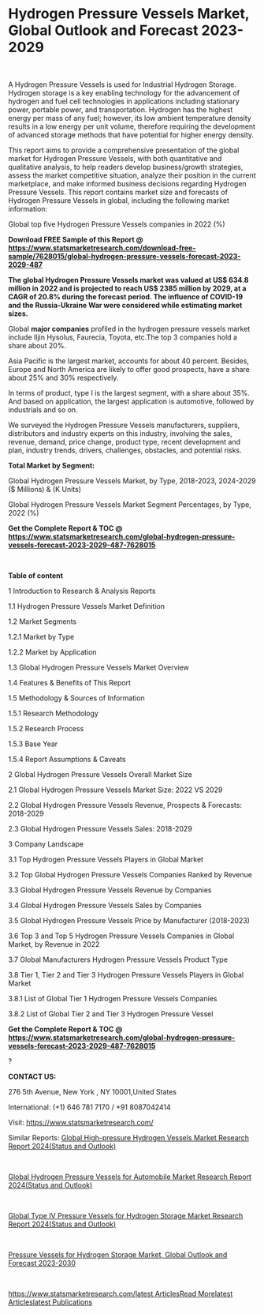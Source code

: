 <h1>Hydrogen Pressure Vessels Market, Global Outlook and Forecast 2023-2029</h1><br/><p>A Hydrogen Pressure Vessels is used for Industrial Hydrogen Storage. Hydrogen storage is a key enabling technology for the advancement of hydrogen and fuel cell technologies in applications including stationary power, portable power, and transportation. Hydrogen has the highest energy per mass of any fuel; however, its low ambient temperature density results in a low energy per unit volume, therefore requiring the development of advanced storage methods that have potential for higher energy density.</p>
 
 
 
 <p>This report aims to provide a comprehensive presentation of the global market for Hydrogen Pressure Vessels, with both quantitative and qualitative analysis, to help readers develop business/growth strategies, assess the market competitive situation, analyze their position in the current marketplace, and make informed business decisions regarding Hydrogen Pressure Vessels. This report contains market size and forecasts of Hydrogen Pressure Vessels in global, including the following market information:</p>
 
 
 
 <p>Global top five Hydrogen Pressure Vessels companies in 2022 (%)</p>
 
 
 
 <p><strong>Download FREE Sample of this Report @ <a href="https://www.statsmarketresearch.com/download-free-sample/7628015/global-hydrogen-pressure-vessels-forecast-2023-2029-487">https://www.statsmarketresearch.com/download-free-sample/7628015/global-hydrogen-pressure-vessels-forecast-2023-2029-487</a></strong></p>
 
 
 
 <p><strong>The global Hydrogen Pressure Vessels market was valued at US$ 634.8 million in 2022 and is projected to reach US$ 2385 million by 2029, at a <strong>CAGR</strong> of 20.8% during the forecast period. The influence of COVID-19 and the Russia-Ukraine War were considered while estimating market sizes.</strong></p>
 
 
 
 <p>Global <strong>major companies</strong> profiled in the hydrogen pressure vessels market include Iljin Hysolus, Faurecia, Toyota, etc.The top 3 companies hold a share about 20%.</p>
 
 
 
 <p>Asia Pacific is the largest market, accounts for about 40 percent. Besides, Europe and North America are likely to offer good prospects, have a share about 25% and 30% respectively.</p>
 
 
 
 <p>In terms of product, type I is the largest segment, with a share about 35%. And based on application, the largest application is automotive, followed by industrials and so on.</p>
 
 
 
 <p>We surveyed the Hydrogen Pressure Vessels manufacturers, suppliers, distributors and industry experts on this industry, involving the sales, revenue, demand, price change, product type, recent development and plan, industry trends, drivers, challenges, obstacles, and potential risks.</p>
 
 
 
 <p><strong>Total Market by Segment:</strong></p>
 
 
 
 <p>Global Hydrogen Pressure Vessels Market, by Type, 2018-2023, 2024-2029 ($ Millions) & (K Units)</p>
 
 
 
 <p>Global Hydrogen Pressure Vessels Market Segment Percentages, by Type, 2022 (%)</p>
 
 
 
 <div><b>Get the Complete Report & TOC @ <a href="https://www.statsmarketresearch.com/global-hydrogen-pressure-vessels-forecast-2023-2029-487-7628015">https://www.statsmarketresearch.com/global-hydrogen-pressure-vessels-forecast-2023-2029-487-7628015</a></b></div>
 
 
 
 <p><br />
 
 <b>Table of content</b></p>
 
 
 
 <p>1 Introduction to Research & Analysis Reports<br />
 
 1.1 Hydrogen Pressure Vessels Market Definition<br />
 
 1.2 Market Segments<br />
 
 1.2.1 Market by Type<br />
 
 1.2.2 Market by Application<br />
 
 1.3 Global Hydrogen Pressure Vessels Market Overview<br />
 
 1.4 Features & Benefits of This Report<br />
 
 1.5 Methodology & Sources of Information<br />
 
 1.5.1 Research Methodology<br />
 
 1.5.2 Research Process<br />
 
 1.5.3 Base Year<br />
 
 1.5.4 Report Assumptions & Caveats<br />
 
 2 Global Hydrogen Pressure Vessels Overall Market Size<br />
 
 2.1 Global Hydrogen Pressure Vessels Market Size: 2022 VS 2029<br />
 
 2.2 Global Hydrogen Pressure Vessels Revenue, Prospects & Forecasts: 2018-2029<br />
 
 2.3 Global Hydrogen Pressure Vessels Sales: 2018-2029<br />
 
 3 Company Landscape<br />
 
 3.1 Top Hydrogen Pressure Vessels Players in Global Market<br />
 
 3.2 Top Global Hydrogen Pressure Vessels Companies Ranked by Revenue<br />
 
 3.3 Global Hydrogen Pressure Vessels Revenue by Companies<br />
 
 3.4 Global Hydrogen Pressure Vessels Sales by Companies<br />
 
 3.5 Global Hydrogen Pressure Vessels Price by Manufacturer (2018-2023)<br />
 
 3.6 Top 3 and Top 5 Hydrogen Pressure Vessels Companies in Global Market, by Revenue in 2022<br />
 
 3.7 Global Manufacturers Hydrogen Pressure Vessels Product Type<br />
 
 3.8 Tier 1, Tier 2 and Tier 3 Hydrogen Pressure Vessels Players in Global Market<br />
 
 3.8.1 List of Global Tier 1 Hydrogen Pressure Vessels Companies<br />
 
 3.8.2 List of Global Tier 2 and Tier 3 Hydrogen Pressure Vessel</p>
 
 
 
 <div><b>Get the Complete Report & TOC @ <a href="https://www.statsmarketresearch.com/global-hydrogen-pressure-vessels-forecast-2023-2029-487-7628015">https://www.statsmarketresearch.com/global-hydrogen-pressure-vessels-forecast-2023-2029-487-7628015</a></b></div>
 
 
 
 <p>? </p>
 
 
 
 <p><b>CONTACT US:</b><br />
 
 276 5th Avenue, New York , NY 10001,United States<br />
 
 International: (+1) 646 781 7170 / +91 8087042414<br />
 
 Visit: <a href="https://www.statsmarketresearch.com/">https://www.statsmarketresearch.com/</a><br />
 
 Similar Reports: <a href="https://www.statsmarketresearch.com/global-hydrogen-pressure-vessels-forecast-2023-2029-487-7628015">Global High-pressure Hydrogen Vessels Market Research Report 2024(Status and Outlook)</a><br />
 
 <br />
 
 <a href="https://www.statsmarketresearch.com/global-hydrogen-pressure-vessels-forecast-2023-2029-487-7628015">Global Hydrogen Pressure Vessels for Automobile Market Research Report 2024(Status and Outlook)</a><br />
 
 <br />
 
 <a href="https://www.statsmarketresearch.com/global-hydrogen-pressure-vessels-forecast-2023-2029-487-7628015">Global Type IV Pressure Vessels for Hydrogen Storage Market Research Report 2024(Status and Outlook)</a><br />
 
 <br />
 
 <a href="https://www.statsmarketresearch.com/global-hydrogen-pressure-vessels-forecast-2023-2029-487-7628015">Pressure Vessels for Hydrogen Storage Market, Global Outlook and Forecast 2023-2030</a><br />
 
 <br />
 
 <a href="https://gyeongbokgung.com">https://www.statsmarketresearch.com/</a><a href="https://hallyeomaritime.com">latest Articles</a><a href="https://jingwansa.com">Read More</a><a href="https://nguoiviet.jp/">latest Articles</a><a href="https://www.intelmarketresearch.com/">latest Publications</a></p>